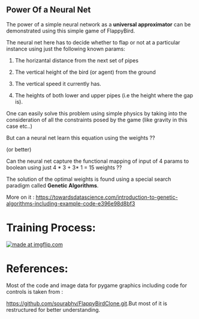 ## Power Of a Neural Net

The power of a simple neural network as a <b>universal approximator</b> can be demonstrated using this simple game of FlappyBird.


The neural net here has to decide whether to flap or not at a particular instance using just the following known params:



  1. The horizantal distance from the next set of pipes


  2. The vertical height of the bird (or agent) from the ground


  3. The vertical speed it currently has.


  4. The heights of both lower and upper pipes (i.e the height where the gap is).



One can easily solve this problem using simple physics by taking into the consideration of all the constraints posed by the game (like gravity in this case etc..)


But can a neural net learn this equation using the weights ??


(or better)


Can the neural net capture the functional mapping of input of 4 params to boolean using just  4 * 3 + 3* 1 = 15   weights ??




The solution of the optimal weights is found using a special search paradigm called <b>Genetic Algorithms</b>.


  More on it : <href>https://towardsdatascience.com/introduction-to-genetic-algorithms-including-example-code-e396e98d8bf3</href>


# Training Process:
<a href="https://imgflip.com/gif/33truk"><img src="https://i.imgflip.com/33truk.gif" title="made at imgflip.com"/></a>



# References:
 Most of the code and image data for pygame graphics including code for controls is taken from :
 
 
 <href>https://github.com/sourabhv/FlappyBirdClone.git</href>.But most of it is restructured for better understanding.
